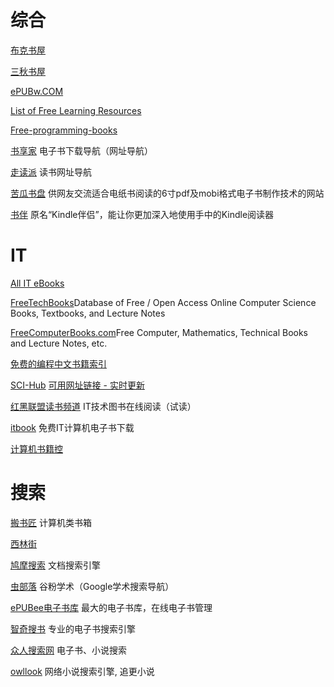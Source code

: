 
# 综合

[布克书屋](https://www.bukebook.cn/)

[三秋书屋](https://www.d4j.cn/)

[ePUBw.COM](https://epubw.com/)

[List of Free Learning Resources](https://github.com/EbookFoundation/free-programming-books)

[Free-programming-books](https://github.com/EbookFoundation/free-programming-books/blob/master/free-programming-books-zh.md)

[书享家](http://shuxiangjia.cn/) 电子书下载导航（网址导航）

[走读派](http://www.zoudupai.com/)  读书网址导航

[苦瓜书盘](https://kgbook.com/) 供网友交流适合电纸书阅读的6寸pdf及mobi格式电子书制作技术的网站

[书伴](https://bookfere.com/) 原名“Kindle伴侣”，能让你更加深入地使用手中的Kindle阅读器


# IT

[All IT eBooks](http://www.allitebooks.org/)

[FreeTechBooks](https://www.freetechbooks.com/)Database of Free / Open Access Online Computer Science Books, Textbooks, and Lecture Notes

[FreeComputerBooks.com](http://freecomputerbooks.com/)Free Computer, Mathematics, Technical Books and Lecture Notes, etc.

[免费的编程中文书籍索引](https://github.com/justjavac/free-programming-books-zh_CN)

[SCI-Hub](https://sci-hub.tw/) [可用网址链接 - 实时更新](http://tool.yovisun.com/scihub/)

[红黑联盟读书频道](http://book.2cto.com/) IT技术图书在线阅读（试读）

[itbook](https://itbook.download/) 免费IT计算机电子书下载

[计算机书籍控](http://bestcbooks.com/)


# 搜索

[搬书匠](http://www.banshujiang.cn/) 计算机类书箱

[西林街](https://xilinjie.cc/)

[鸠摩搜索](https://www.jiumodiary.com/) 文档搜索引擎

[虫部落](http://book.2cto.com/) 谷粉学术（Google学术搜索导航）

[ePUBee电子书库](http://cn.epubee.com/books/) 最大的电子书库，在线电子书管理

[智奇搜书](https://www.zqbook.top/) 专业的电子书搜索引擎

[众人搜索网](http://dianzishu.renrensousuo.com/) 电子书、小说搜索

[owllook](https://www.owllook.net/) 网络小说搜索引擎, 追更小说
